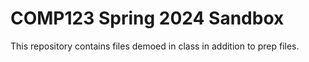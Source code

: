 # COMP123 Spring 2024 Sandbox
This repository contains files demoed in class in addition to prep files.
